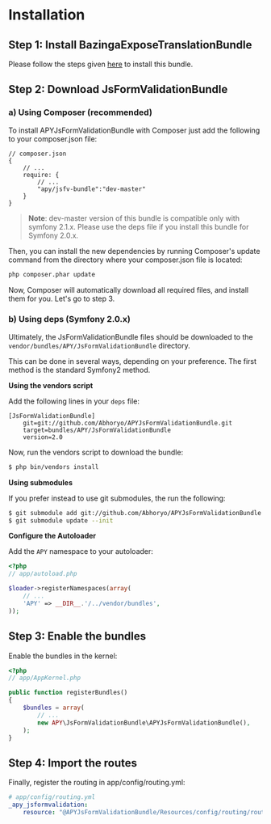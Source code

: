 Installation
============

## Step 1: Install BazingaExposeTranslationBundle

Please follow the steps given [here](https://github.com/willdurand/BazingaExposeTranslationBundle/blob/master/README.markdown) to install this bundle.

## Step 2: Download JsFormValidationBundle

### a) Using Composer (recommended)

To install APYJsFormValidationBundle with Composer just add the following to your composer.json file:

```
// composer.json
{
    // ...
    require: {
        // ...
        "apy/jsfv-bundle":"dev-master"
    }
}
```

> **Note**: dev-master version of this bundle is compatible only with symfony 2.1.x.
> Please use the deps file if you install this bundle for Symfony 2.0.x.

Then, you can install the new dependencies by running Composer's update
command from the directory where your composer.json file is located:

```bash
php composer.phar update
```

Now, Composer will automatically download all required files, and install them for you.
Let's go to step 3.


### b) Using deps (Symfony 2.0.x)

Ultimately, the JsFormValidationBundle files should be downloaded to the
`vendor/bundles/APY/JsFormValidationBundle` directory.

This can be done in several ways, depending on your preference. The first
method is the standard Symfony2 method.

**Using the vendors script**

Add the following lines in your `deps` file:

```
[JsFormValidationBundle]
    git=git://github.com/Abhoryo/APYJsFormValidationBundle.git
    target=bundles/APY/JsFormValidationBundle
    version=2.0
```

Now, run the vendors script to download the bundle:

```bash
$ php bin/vendors install
```

**Using submodules**

If you prefer instead to use git submodules, the run the following:

```bash
$ git submodule add git://github.com/Abhoryo/APYJsFormValidationBundle.git vendor/bundles/APY/JsFormValidationBundle
$ git submodule update --init
```

**Configure the Autoloader**

Add the `APY` namespace to your autoloader:

```php
<?php
// app/autoload.php

$loader->registerNamespaces(array(
    // ...
    'APY' => __DIR__.'/../vendor/bundles',
));
```

## Step 3: Enable the bundles

Enable the bundles in the kernel:

```php
<?php
// app/AppKernel.php

public function registerBundles()
{
    $bundles = array(
        // ...
        new APY\JsFormValidationBundle\APYJsFormValidationBundle(),
    );
}
```

## Step 4: Import the routes

Finally, register the routing in app/config/routing.yml:

```yml
# app/config/routing.yml
_apy_jsformvalidation:
    resource: "@APYJsFormValidationBundle/Resources/config/routing/routing.yml"
```
